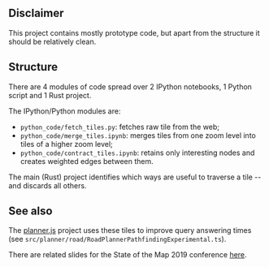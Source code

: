 ## Disclaimer

This project contains mostly prototype code, but apart from the structure it should be relatively clean. 

## Structure

There are 4 modules of code spread over 2 IPython notebooks, 1 Python script and 1 Rust project. 

The IPython/Python modules are:

* `python_code/fetch_tiles.py`: fetches raw tile from the web;
* `python_code/merge_tiles.ipynb`: merges tiles from one zoom level into tiles of a higher zoom level;
* `python_code/contract_tiles.ipynb`: retains only interesting nodes and creates weighted edges between them.

The main (Rust) project identifies which ways are useful to traverse a tile -- and discards all others. 

## See also

The [planner.js](https://github.com/openplannerteam/planner.js) project uses these tiles to improve query answering times (see `src/planner/road/RoadPlannerPathfindingExperimental.ts`). 

There are related slides for the State of the Map 2019 conference [here](https://hdelva.be/slides/sotm2019/). 